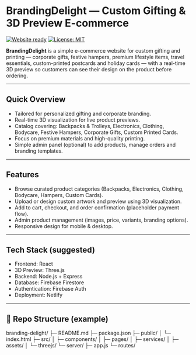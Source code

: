 # BrandingDelight — Custom Gifting & 3D Preview E-commerce

[![Website ready](https://img.shields.io/badge/status-ready-brightgreen)]()
[![License: MIT](https://img.shields.io/badge/license-MIT-blue.svg)]()

**BrandingDelight** is a simple e-commerce website for custom gifting and printing — corporate gifts, festive hampers, premium lifestyle items, travel essentials, custom-printed postcards and holiday cards — with a real-time 3D preview so customers can see their design on the product before ordering.

---

##  Quick Overview

- Tailored for personalized gifting and corporate branding.
- Real-time 3D visualization for live product previews.
- Catalog covering: Backpacks & Trolleys, Electronics, Clothing, Bodycare, Festive Hampers, Corporate Gifts, Custom Printed Cards.
- Focus on premium materials and high-quality printing.
- Simple admin panel (optional) to add products, manage orders and branding templates.

---

##  Features

- Browse curated product categories (Backpacks, Electronics, Clothing, Bodycare, Hampers, Custom Cards).
- Upload or design custom artwork and preview using 3D visualization.
- Add to cart, checkout, and order confirmation (placeholder payment flow).
- Admin product management (images, price, variants, branding options).
- Responsive design for mobile & desktop.

---

##  Tech Stack (suggested)


- Frontend: React
- 3D Preview: Three.js
- Backend: Node.js + Express
- Database: Firebase Firestore
- Authentication: Firebase Auth
- Deployment: Netlify

---

## 📁 Repo Structure (example)

branding-delight/
├─ README.md
├─ package.json
├─ public/
│ └─ index.html
├─ src/
│ ├─ components/
│ ├─ pages/
│ ├─ services/
│ ├─ assets/
│ └─ threejs/ 
└─ server/ 
├─ app.js
└─ routes/
